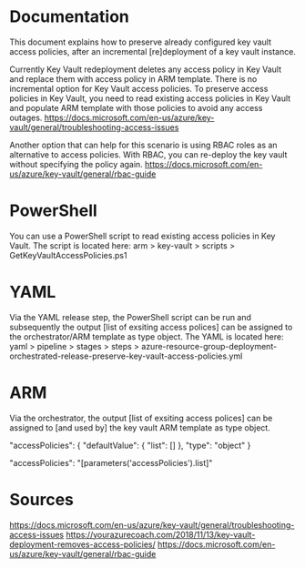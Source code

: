 # Documentation
This document explains how to preserve already configured key vault access policies, after an incremental [re]deployment of a key vault instance.

Currently Key Vault redeployment deletes any access policy in Key Vault and replace them with access policy in ARM template. 
There is no incremental option for Key Vault access policies. To preserve access policies in Key Vault, you need to read existing 
access policies in Key Vault and populate ARM template with those policies to avoid any access outages.
https://docs.microsoft.com/en-us/azure/key-vault/general/troubleshooting-access-issues

Another option that can help for this scenario is using RBAC roles as an alternative to access policies. 
With RBAC, you can re-deploy the key vault without specifying the policy again.
https://docs.microsoft.com/en-us/azure/key-vault/general/rbac-guide

# PowerShell
You can use a PowerShell script to read existing access policies in Key Vault. 
The script is located here: arm > key-vault > scripts > GetKeyVaultAccessPolicies.ps1

# YAML
Via the YAML release step, the PowerShell script can be run and subsequently the output [list of exsiting access polices] 
can be assigned to the orchestrator/ARM template as type object. The YAML is located here: yaml > pipeline > stages > steps > azure-resource-group-deployment-orchestrated-release-preserve-key-vault-access-policies.yml

# ARM
Via the orchestrator, the output [list of exsiting access polices] can be assigned to [and used by] the key vault ARM template as type object.

"accessPolicies": {
      "defaultValue": { "list": [] },
      "type": "object"
    }

"accessPolicies": "[parameters('accessPolicies').list]"

# Sources 
https://docs.microsoft.com/en-us/azure/key-vault/general/troubleshooting-access-issues
https://yourazurecoach.com/2018/11/13/key-vault-deployment-removes-access-policies/
https://docs.microsoft.com/en-us/azure/key-vault/general/rbac-guide
